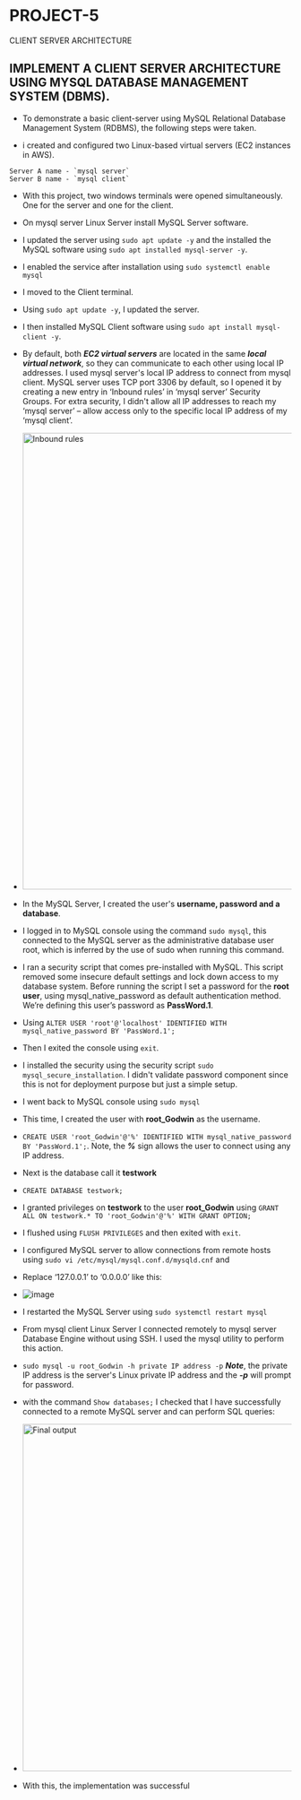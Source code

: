 # PROJECT-5
CLIENT SERVER ARCHITECTURE


## IMPLEMENT A CLIENT SERVER ARCHITECTURE USING MYSQL DATABASE MANAGEMENT SYSTEM (DBMS).

- To demonstrate a basic client-server using MySQL Relational Database Management System (RDBMS), the following steps were taken.

- i created and configured two Linux-based virtual servers (EC2 instances in AWS).

```
Server A name - `mysql server`
Server B name - `mysql client`
```

- With this project, two windows terminals were opened simultaneously. One for the server and one for the client.

- On mysql server Linux Server install MySQL Server software.

- I updated the server using `sudo apt update -y` and the installed the MySQL software using `sudo apt installed mysql-server -y`.

- I enabled the service after installation using `sudo systemctl enable mysql`

- I moved to the Client terminal.

- Using `sudo apt update -y`, I updated the server.

- I then installed MySQL Client software using `sudo apt install mysql-client -y`.

- By default, both ***EC2 virtual servers*** are located in the same ***local virtual network***, so they can communicate to each other using local IP addresses. I used mysql server's local IP address to connect from mysql client. MySQL server uses TCP port 3306 by default, so I opened it by creating a new entry in ‘Inbound rules’ in ‘mysql server’ Security Groups. For extra security, I didn't allow all IP addresses to reach my ‘mysql server’ – allow access only to the specific local IP address of my ‘mysql client’.

- <img width="815" alt="Inbound rules" src="https://user-images.githubusercontent.com/115954100/215882239-e8ffb22d-0e1a-457f-b43e-1104e8277561.png">

- In the MySQL Server, I created the user's **username, password and a database**.

- I logged in to MySQL console using the command `sudo mysql`, this connected to the MySQL server as the administrative database user root, which is inferred by the use of sudo when running this command.

- I ran a security script that comes pre-installed with MySQL. This script removed some insecure default settings and lock down access to my database system. Before running the script I set a password for the **root user**, using mysql_native_password as default authentication method. We’re defining this user’s password as **PassWord.1**.

- Using `ALTER USER 'root'@'localhost' IDENTIFIED WITH mysql_native_password BY 'PassWord.1';`

- Then I exited the console using `exit`.

- I installed the security using the security script `sudo mysql_secure_installation`. I didn't validate password component since this is not for deployment purpose but just a simple setup.

- I went back to MySQL console using `sudo mysql`

- This time, I created the user with **root_Godwin** as the username.

- `CREATE USER 'root_Godwin'@'%' IDENTIFIED WITH mysql_native_password BY 'PassWord.1';`. Note, the ***%*** sign allows the user to connect using any IP address.

- Next is the database call it **testwork**

- `CREATE DATABASE testwork;`

- I granted privileges on **testwork** to the user **root_Godwin** using `GRANT ALL ON testwork.* TO 'root_Godwin'@'%' WITH GRANT OPTION;`

- I flushed using `FLUSH PRIVILEGES` and then exited with `exit`.

- I configured MySQL server to allow connections from remote hosts using `sudo vi /etc/mysql/mysql.conf.d/mysqld.cnf` and 

- Replace ‘127.0.0.1’ to ‘0.0.0.0’ like this:

- ![image](https://user-images.githubusercontent.com/115954100/215881697-e41f9f34-1171-4734-a243-fc3c14b27761.png)

- I restarted the MySQL Server using `sudo systemctl restart mysql`

- From mysql client Linux Server I connected remotely to mysql server Database Engine without using SSH. I used the mysql utility to perform this action.

- `sudo mysql -u root_Godwin -h private IP address -p` ***Note***, the private IP address is the server's Linux private IP address and the ***-p*** will prompt for password.

- with the command `Show databases;` I checked that I have successfully connected to a remote MySQL server and can perform SQL queries:

- <img width="620" alt="Final output" src="https://user-images.githubusercontent.com/115954100/215885093-d79d6713-f965-406d-83cf-3868c5c590ee.png">

- With this, the implementation was successful
